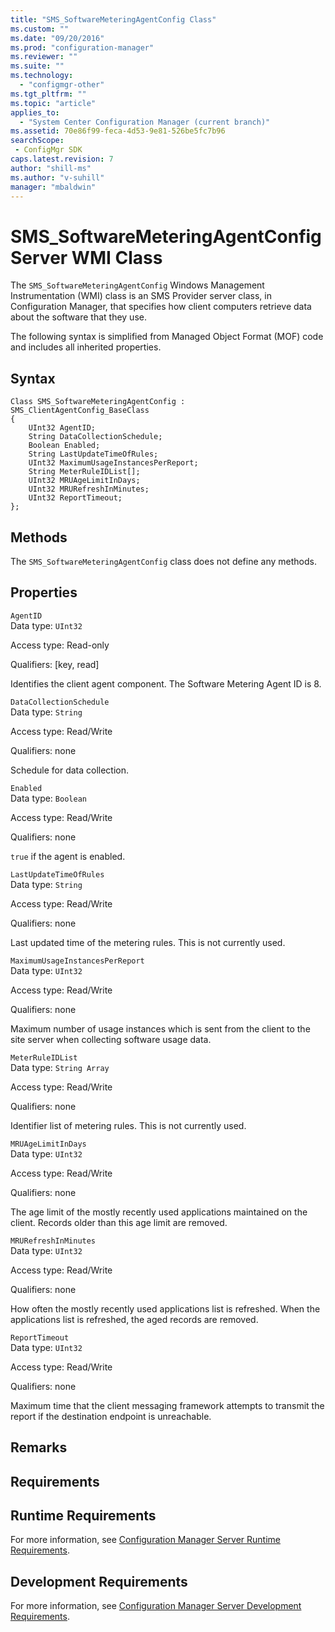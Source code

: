 ```yaml
---
title: "SMS_SoftwareMeteringAgentConfig Class"
ms.custom: ""
ms.date: "09/20/2016"
ms.prod: "configuration-manager"
ms.reviewer: ""
ms.suite: ""
ms.technology:
  - "configmgr-other"
ms.tgt_pltfrm: ""
ms.topic: "article"
applies_to:
  - "System Center Configuration Manager (current branch)"
ms.assetid: 70e86f99-feca-4d53-9e81-526be5fc7b96searchScope: - ConfigMgr SDK
caps.latest.revision: 7
author: "shill-ms"
ms.author: "v-suhill"
manager: "mbaldwin"
---
```

# SMS_SoftwareMeteringAgentConfig Server WMI Class
The `SMS_SoftwareMeteringAgentConfig` Windows Management Instrumentation (WMI) class is an SMS Provider server class, in Configuration Manager, that specifies how client computers retrieve data about the software that they use.  

 The following syntax is simplified from Managed Object Format (MOF) code and includes all inherited properties.  

## Syntax  

```  
Class SMS_SoftwareMeteringAgentConfig : SMS_ClientAgentConfig_BaseClass  
{  
    UInt32 AgentID;  
    String DataCollectionSchedule;  
    Boolean Enabled;  
    String LastUpdateTimeOfRules;  
    UInt32 MaximumUsageInstancesPerReport;  
    String MeterRuleIDList[];  
    UInt32 MRUAgeLimitInDays;  
    UInt32 MRURefreshInMinutes;  
    UInt32 ReportTimeout;  
};  
```  

## Methods  
 The `SMS_SoftwareMeteringAgentConfig` class does not define any methods.  

## Properties  
 `AgentID`  
 Data type: `UInt32`  

 Access type: Read-only  

 Qualifiers: [key, read]  

 Identifies the client agent component. The Software Metering Agent ID is 8.  

 `DataCollectionSchedule`  
 Data type: `String`  

 Access type: Read/Write  

 Qualifiers: none  

 Schedule for data collection.  

 `Enabled`  
 Data type: `Boolean`  

 Access type: Read/Write  

 Qualifiers: none  

 `true` if the agent is enabled.  

 `LastUpdateTimeOfRules`  
 Data type: `String`  

 Access type: Read/Write  

 Qualifiers: none  

 Last updated time of the metering rules. This is not currently used.  

 `MaximumUsageInstancesPerReport`  
 Data type: `UInt32`  

 Access type: Read/Write  

 Qualifiers: none  

 Maximum number of usage instances which is sent from the client to the site server when collecting software usage data.  

 `MeterRuleIDList`  
 Data type: `String Array`  

 Access type: Read/Write  

 Qualifiers: none  

 Identifier list of metering rules. This is not currently used.  

 `MRUAgeLimitInDays`  
 Data type: `UInt32`  

 Access type: Read/Write  

 Qualifiers: none  

 The age limit of the mostly recently used applications maintained on the client. Records older than this age limit are removed.  

 `MRURefreshInMinutes`  
 Data type: `UInt32`  

 Access type: Read/Write  

 Qualifiers: none  

 How often the mostly recently used applications list is refreshed. When the applications list is refreshed, the aged records are removed.  

 `ReportTimeout`  
 Data type: `UInt32`  

 Access type: Read/Write  

 Qualifiers: none  

 Maximum time that the client messaging framework attempts to transmit the report if the destination endpoint is unreachable.  

## Remarks  

## Requirements  

## Runtime Requirements  
 For more information, see [Configuration Manager Server Runtime Requirements](../../../../../develop/core/reqs/server-runtime-requirements.md).  

## Development Requirements  
 For more information, see [Configuration Manager Server Development Requirements](../../../../../develop/core/reqs/server-development-requirements.md).
